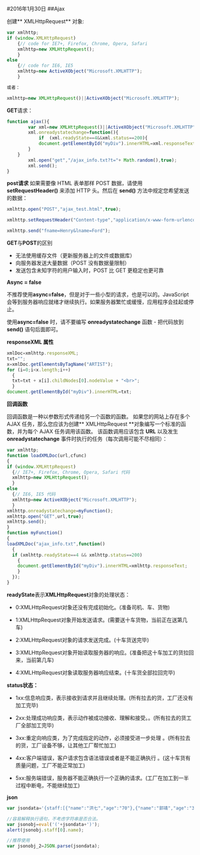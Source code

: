 #2016年1月30日
##Ajax

创建** XMLHttpRequest** 对象:

```js 
var xmlhttp;
if (window.XMLHttpRequest)
    {// code for IE7+, Firefox, Chrome, Opera, Safari
    xmlhttp=new XMLHttpRequest();
    }
else
    {// code for IE6, IE5
    xmlhttp=new ActiveXObject("Microsoft.XMLHTTP");
    }

或者：

xmlhttp=new XMLHttpRequest()||ActiveXObject("Microsoft.XMLHTTP");
```

**GET**请求：

```js 
function ajax(){
        var xml=new XMLHttpRequest()||ActiveXObject("Microsoft.XMLHTTP");
        xml.onreadystatechange=function(){
            if  (xml.readyState==4&&xml.status==200){
            document.getElementById("myDiv").innerHTML=xml.responseText;
        }
    }
        xml.open("get","/ajax_info.txt?t="+ Math.random(),true);
        xml.send();
}
```

**post请求**
如果需要像 HTML 表单那样 POST 数据，请使用 **setRequestHeader()** 来添加 HTTP 头。然后在 **send()** 方法中规定您希望发送的数据：

```js 
xmlhttp.open("POST","ajax_test.html",true);

xmlhttp.setRequestHeader("Content-type","application/x-www-form-urlencoded");

xmlhttp.send("fname=Henry&lname=Ford");
```


**GET**与**POST**的区别

 - 无法使用缓存文件（更新服务器上的文件或数据库）
 - 向服务器发送大量数据（POST 没有数据量限制）
 - 发送包含未知字符的用户输入时，POST 比 GET 更稳定也更可靠

**Async = false**

不推荐使用**async=false**，但是对于一些小型的请求，也是可以的。JavaScript 会等到服务器响应就绪才继续执行。如果服务器繁忙或缓慢，应用程序会挂起或停止。

使用**async=false** 时，请不要编写 **onreadystatechange** 函数 - 把代码放到 **send()** 语句后面即可。

**responseXML 属性**

```js 
xmlDoc=xmlhttp.responseXML;
txt="";
x=xmlDoc.getElementsByTagName("ARTIST");
for (i=0;i<x.length;i++)
  {
  txt=txt + x[i].childNodes[0].nodeValue + "<br>";
  }
document.getElementById("myDiv").innerHTML=txt;
```

**回调函数**

回调函数是一种以参数形式传递给另一个函数的函数。
如果您的网站上存在多个 AJAX 任务，那么您应该为创建** XMLHttpRequest **对象编写一个标准的函数，并为每个 AJAX 任务调用该函数。
该函数调用应该包含 **URL** 以及发生 **onreadystatechange** 事件时执行的任务（每次调用可能不尽相同）：

```js 
var xmlhttp;
function loadXMLDoc(url,cfunc)
{
if (window.XMLHttpRequest)
  {// IE7+, Firefox, Chrome, Opera, Safari 代码
  xmlhttp=new XMLHttpRequest();
  }
else
  {// IE6, IE5 代码
  xmlhttp=new ActiveXObject("Microsoft.XMLHTTP");
  }
xmlhttp.onreadystatechange=myFunction();
xmlhttp.open("GET",url,true);
xmlhttp.send();
}
function myFunction()
{
loadXMLDoc("ajax_info.txt",function()
  {
  if (xmlhttp.readyState==4 && xmlhttp.status==200)
    {
    document.getElementById("myDiv").innerHTML=xmlhttp.responseText;
    }
  });
}
```

**readyState**表示**XMLHttpRequest**对象的处理状态：

 - 0:XMLHttpRequest对象还没有完成初始化。(准备司机、车、货物)

 - 1:XMLHttpRequest对象开始发送请求。(需要送十车货物，当前正在送第几车)

 - 2:XMLHttpRequest对象的请求发送完成。(十车货送完毕)

 - 3:XMLHttpRequest对象开始读取服务器的响应。(准备把这十车加工的货拉回来，当前第几车)

 - 4:XMLHttpRequest对象读取服务器响应结束。(十车货全部拉回完毕)


**status状态：**

 - 1xx:信息响应类，表示接收到请求并且继续处理。(所有拉去的货，工厂还没有加工完毕)  

 - 2xx:处理成功响应类，表示动作被成功接收、理解和接受。。(所有拉去的货工厂全部加工完毕)  

 - 3xx:重定向响应类，为了完成指定的动作，必须接受进一步处理 。(所有拉去的货，工厂设备不够，让其他工厂帮忙加工)  

 - 4xx:客户端错误，客户请求包含语法错误或者是不能正确执行 。(这十车货有质量问题，工厂不能正常加工)

 - 5xx:服务端错误，服务器不能正确执行一个正确的请求。(工厂在加工到一半过程中断电，不能继续加工)

**json**

```js 
var jsondata='{staff:[{"name":"洪七","age":"70"},{"name":"郭靖","age":"35"},{"name":"黄蓉","age":"30"}]}';

//容易解释执行语句，不考虑字符串是否合法。
var jsonobj=eval('('+jsondata+')');
alert(jsonobj.staff[0].name);

//推荐使用
var jsonobj_2=JSON.parse(jsondata);

```



